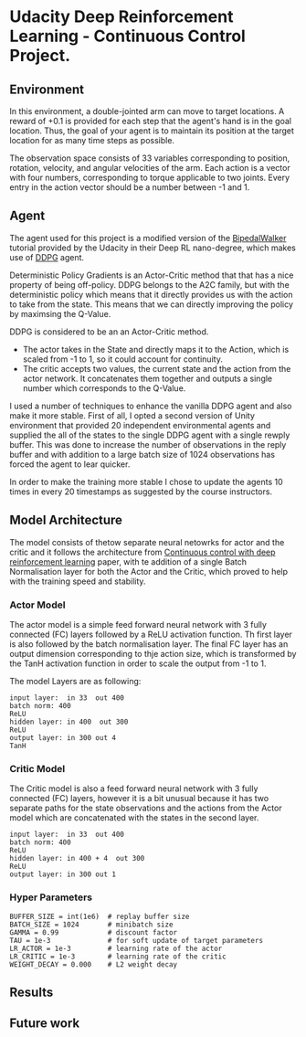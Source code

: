 # Udacity Deep Reinforcement Learning - Continuous Control Project.

## Environment

In this environment, a double-jointed arm can move to target locations. A reward of +0.1 is provided for each step that 
the agent's hand is in the goal location. Thus, the goal of your agent is to maintain its position at the target location 
for as many time steps as possible.

The observation space consists of 33 variables corresponding to position, rotation, velocity, and angular velocities of the arm. 
Each action is a vector with four numbers, corresponding to torque applicable to two joints.  Every entry in the action 
vector should be a number between -1 and 1.

## Agent

The agent used for this project is a modified version of the [BipedalWalker](https://github.com/udacity/deep-reinforcement-learning/tree/master/ddpg-bipedal) 
tutorial provided by the Udacity in their Deep RL nano-degree, which makes use of [DDPG](https://arxiv.org/abs/1509.02971) agent.

Deterministic Policy Gradients is an Actor-Critic method that that has a nice property of being off-policy. DDPG belongs
to the A2C family, but with the deterministic policy which means that it directly provides us with the action to take from
the state. This means that we can directly improving the policy by maximsing the Q-Value.

DDPG is considered to be an an Actor-Critic method.
* The actor takes in the State and directly maps it to the Action, which is scaled from -1 to 1, so it could account for continuity.
* The critic accepts two values, the current state and the action from the actor network. It concatenates them together
and outputs a single number which corresponds to the Q-Value.

I used a number of techniques to enhance the vanilla DDPG agent and also make it more stable.
First of all, I opted a second version of Unity environment that provided 20 independent environmental agents and supplied
the all of the states to the single DDPG agent with a single rewply buffer. This was done to increase the number of observations
in the reply buffer and with addition to a large batch size of 1024 observations has forced the agent to lear quicker.

In order to make the training more stable I chose to update the agents 10 times in every 20 timestamps as suggested by the
course instructors.


## Model Architecture

The model consists of thetow separate neural netowrks for actor and the critic and it follows the architecture from 
[Continuous control with deep reinforcement learning](https://arxiv.org/abs/1509.02971) paper, with te addition of a single
Batch Normalisation layer for both the Actor and the Critic, which proved to help with the training speed and stability.

### Actor Model

The actor model is a simple feed forward neural network with 3 fully connected (FC) layers followed by a ReLU activation function.
Th first layer is also followed by the batch normalisation layer. The final FC layer has an output dimension corresponding
to thje action size, which is transformed by the TanH activation function in order to scale the output from -1 to 1.

The model Layers are as following:
```
input layer:  in 33  out 400
batch norm: 400
ReLU
hidden layer: in 400  out 300
ReLU
output layer: in 300 out 4
TanH
```

### Critic Model

The Critic model is also a feed forward neural network with 3 fully connected (FC) layers, however it is a bit unusual because
it has two separate paths for the state observations and the actions from the Actor model which are concatenated with
the states in the second layer.
```
input layer:  in 33  out 400
batch norm: 400
ReLU
hidden layer: in 400 + 4  out 300
ReLU
output layer: in 300 out 1
```

### Hyper Parameters

```
BUFFER_SIZE = int(1e6)  # replay buffer size
BATCH_SIZE = 1024       # minibatch size
GAMMA = 0.99            # discount factor
TAU = 1e-3              # for soft update of target parameters
LR_ACTOR = 1e-3         # learning rate of the actor 
LR_CRITIC = 1e-3        # learning rate of the critic
WEIGHT_DECAY = 0.000    # L2 weight decay
```


## Results

## Future work


